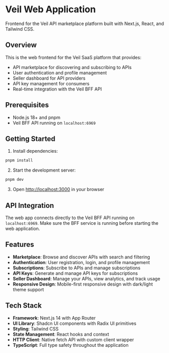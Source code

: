 # Veil Web Application

Frontend for the Veil API marketplace platform built with Next.js, React, and Tailwind CSS.

## Overview

This is the web frontend for the Veil SaaS platform that provides:
- API marketplace for discovering and subscribing to APIs
- User authentication and profile management
- Seller dashboard for API providers
- API key management for consumers
- Real-time integration with the Veil BFF API

## Prerequisites

- Node.js 18+ and pnpm
- Veil BFF API running on `localhost:6969`

## Getting Started

1. Install dependencies:
```bash
pnpm install
```

2. Start the development server:
```bash
pnpm dev
```

3. Open [http://localhost:3000](http://localhost:3000) in your browser

## API Integration

The web app connects directly to the Veil BFF API running on `localhost:6969`. Make sure the BFF service is running before starting the web application.

## Features

- **Marketplace**: Browse and discover APIs with search and filtering
- **Authentication**: User registration, login, and profile management
- **Subscriptions**: Subscribe to APIs and manage subscriptions
- **API Keys**: Generate and manage API keys for subscriptions
- **Seller Dashboard**: Manage your APIs, view analytics, and track usage
- **Responsive Design**: Mobile-first responsive design with dark/light theme support

## Tech Stack

- **Framework**: Next.js 14 with App Router
- **UI Library**: Shadcn UI components with Radix UI primitives
- **Styling**: Tailwind CSS
- **State Management**: React hooks and context
- **HTTP Client**: Native fetch API with custom client wrapper
- **TypeScript**: Full type safety throughout the application

